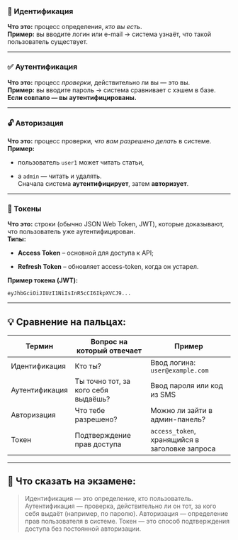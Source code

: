 
### 🧍 Идентификация

**Что это:** процесс определения, _кто вы есть_.  
**Пример:** вы вводите логин или e-mail → система узнаёт, что такой пользователь существует.

---

### ✅ Аутентификация

**Что это:** процесс _проверки_, действительно ли вы — это вы.  
**Пример:** вы вводите пароль → система сравнивает с хэшем в базе.  
**Если совпало — вы аутентифицированы.**

---

### 🔓 Авторизация

**Что это:** процесс проверки, _что вам разрешено делать_ в системе.  
**Пример:**

- пользователь `user1` может читать статьи,
    
- а `admin` — читать и удалять.  
    Сначала система **аутентифицирует**, затем **авторизует**.
    

---

### 🔑 Токены

**Что это:** строки (обычно JSON Web Token, JWT), которые доказывают, что пользователь уже аутентифицирован.  
**Типы:**

- **Access Token** – основной для доступа к API;
    
- **Refresh Token** – обновляет access-token, когда он устарел.
    

**Пример токена (JWT):**

```
eyJhbGciOiJIUzI1NiIsInR5cCI6IkpXVCJ9...
```

---

## 💡 Сравнение на пальцах:

|Термин|Вопрос на который отвечает|Пример|
|---|---|---|
|Идентификация|Кто ты?|Ввод логина: `user@example.com`|
|Аутентификация|Ты точно тот, за кого себя выдаёшь?|Ввод пароля или код из SMS|
|Авторизация|Что тебе разрешено?|Можно ли зайти в админ-панель?|
|Токен|Подтверждение прав доступа|`access_token`, хранящийся в заголовке запроса|

---

## 📝 Что сказать на экзамене:

> Идентификация — это определение, кто пользователь. Аутентификация — проверка, действительно ли он тот, за кого себя выдаёт (например, по паролю). Авторизация — определение прав пользователя в системе. Токен — это способ подтверждения доступа без постоянной авторизации.
